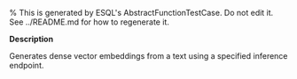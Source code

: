 % This is generated by ESQL's AbstractFunctionTestCase. Do not edit it. See ../README.md for how to regenerate it.

**Description**

Generates dense vector embeddings from a text using a specified inference endpoint.

